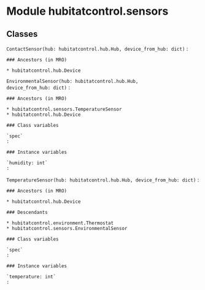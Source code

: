 Module hubitatcontrol.sensors
=============================

Classes
-------

`ContactSensor(hub: hubitatcontrol.hub.Hub, device_from_hub: dict)`
:   

    ### Ancestors (in MRO)

    * hubitatcontrol.hub.Device

`EnvironmentalSensor(hub: hubitatcontrol.hub.Hub, device_from_hub: dict)`
:   

    ### Ancestors (in MRO)

    * hubitatcontrol.sensors.TemperatureSensor
    * hubitatcontrol.hub.Device

    ### Class variables

    `spec`
    :

    ### Instance variables

    `humidity: int`
    :

`TemperatureSensor(hub: hubitatcontrol.hub.Hub, device_from_hub: dict)`
:   

    ### Ancestors (in MRO)

    * hubitatcontrol.hub.Device

    ### Descendants

    * hubitatcontrol.environment.Thermostat
    * hubitatcontrol.sensors.EnvironmentalSensor

    ### Class variables

    `spec`
    :

    ### Instance variables

    `temperature: int`
    :